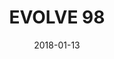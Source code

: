 ---
title: EVOLVE 98

location: La Boom, Queens, NY
date: 2018-01-13
cagematch: https://www.cagematch.net/?id=1&nr=191418

photos:

videos:
---